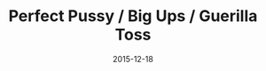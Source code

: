---
title: Perfect Pussy / Big Ups / Guerilla Toss
location: Music Hall of Williamsburg
date: 2015-12-18
---